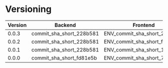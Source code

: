 # Versioning

| Version | Backend                  | Frontend                     | UAT | PROD |
|---------|--------------------------|------------------------------|-----|------|
| 0.0.3   | commit_sha_short_228b581 | ENV_commit_sha_short_22acec3 | ✅   |      |
| 0.0.2   | commit_sha_short_228b581 | ENV_commit_sha_short_f768e2e |     |      |
| 0.0.1   | commit_sha_short_228b581 | ENV_commit_sha_short_128df49 |     |      |
| 0.0.0   | commit_sha_short_fd81e5b | ENV_commit_sha_short_73d5741 |     | ✅    |
